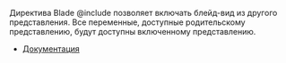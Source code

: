 Директива Blade @include позволяет включать блейд-вид из другого представления. 
Все переменные, доступные родительскому представлению, будут доступны включенному представлению.

[//]: # "materials"

- [Документация](https://laravel.com/docs/10.x/blade#including-subviews)

[//]: # "/materials"
